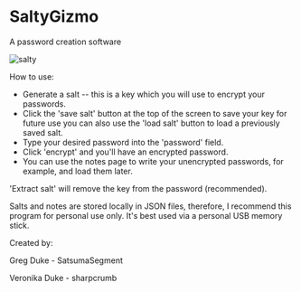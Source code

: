 # SaltyGizmo
A password creation software

![salty](https://user-images.githubusercontent.com/105805424/216618720-5b4c5588-523b-49be-b8ce-7ff9bf2ea853.png)

How to use:

- Generate a salt -- this is a key which you will use to encrypt your passwords.
- Click the 'save salt' button at the top of the screen to save your key for future use you can also use the 'load salt' button to load a previously saved salt.
- Type your desired password into the 'password' field.
- Click 'encrypt' and you'll have an encrypted password.
- You can use the notes page to write your unencrypted passwords, for example, and load them later.

'Extract salt' will remove the key from the password (recommended).

Salts and notes are stored locally in JSON files, therefore, I recommend this program for personal use only. It's best used via a personal USB memory stick.

Created by:

Greg Duke - SatsumaSegment

Veronika Duke - sharpcrumb

